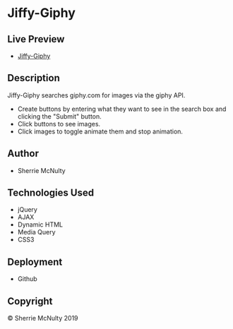 # Jiffy-Giphy

## Live Preview
- [Jiffy-Giphy](https://https://sherriemcnulty.github.io/jiffy-giphy//)

## Description
Jiffy-Giphy searches giphy.com for images via the giphy API.
- Create buttons by entering what they want to see in the search box and clicking the "Submit" button. 
- Click buttons to see images. 
- Click images to toggle animate them and stop animation.

## Author
- Sherrie McNulty
 
## Technologies Used
- jQuery
- AJAX
- Dynamic HTML
- Media Query
- CSS3

## Deployment
- Github
  
## Copyright 
© Sherrie McNulty 2019
